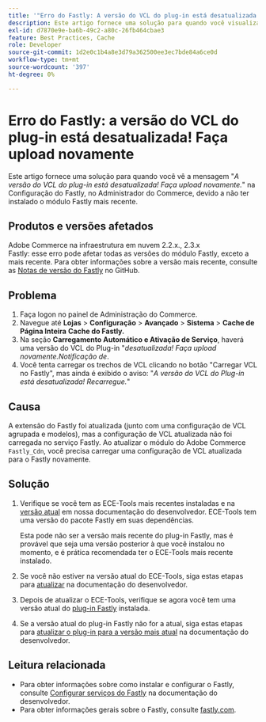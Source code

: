 ```yaml
---
title: '"Erro do Fastly: A versão do VCL do plug-in está desatualizada! Recarregue'''
description: Este artigo fornece uma solução para quando você visualizar a mensagem "*A versão do VCL do plug-in está desatualizada! Faça upload novamente.*" na Configuração do Fastly, no Administrador do Commerce, devido a não ter instalado o módulo Fastly mais recente.
exl-id: d7870e9e-ba6b-49c2-a80c-26fb464cbae3
feature: Best Practices, Cache
role: Developer
source-git-commit: 1d2e0c1b4a8e3d79a362500ee3ec7bde84a6ce0d
workflow-type: tm+mt
source-wordcount: '397'
ht-degree: 0%

---
```


# Erro do Fastly: a versão do VCL do plug-in está desatualizada! Faça upload novamente

Este artigo fornece uma solução para quando você vê a mensagem &quot;*A versão do VCL do plug-in está desatualizada! Faça upload novamente.*&quot; na Configuração do Fastly, no Administrador do Commerce, devido a não ter instalado o módulo Fastly mais recente.

## Produtos e versões afetados

Adobe Commerce na infraestrutura em nuvem 2.2.x., 2.3.x<br>
Fastly: esse erro pode afetar todas as versões do módulo Fastly, exceto a mais recente. Para obter informações sobre a versão mais recente, consulte as [Notas de versão do Fastly](https://github.com/fastly/fastly-magento2/releases) no GitHub.

## Problema

1. Faça logon no painel de Administração do Commerce.
1. Navegue até **Lojas** > **Configuração** > **Avançado** > **Sistema** > **Cache de Página Inteira**   **Cache do Fastly.**
1. Na seção **Carregamento Automático e Ativação de Serviço**, haverá uma versão do VCL do Plug-in &quot;*desatualizada! Faça upload novamente.Notificação de*.
1. Você tenta carregar os trechos de VCL clicando no botão &quot;Carregar VCL no Fastly&quot;, mas ainda é exibido o aviso: &quot;*A versão do VCL do Plug-in está desatualizada! Recarregue.*&quot;

## Causa

A extensão do Fastly foi atualizada (junto com uma configuração de VCL agrupada e modelos), mas a configuração de VCL atualizada não foi carregada no serviço Fastly. Ao atualizar o módulo do Adobe Commerce `Fastly_Cdn`, você precisa carregar uma configuração de VCL atualizada para o Fastly novamente.

## Solução

1. Verifique se você tem as ECE-Tools mais recentes instaladas e na [versão atual](https://experienceleague.adobe.com/docs/commerce-cloud-service/user-guide/release-notes/cloud-tools-suite.html) em nossa documentação do desenvolvedor. ECE-Tools tem uma versão do pacote Fastly em suas dependências.

   Esta pode não ser a versão mais recente do plug-in Fastly, mas é provável que seja uma versão posterior à que você instalou no momento, e é prática recomendada ter o ECE-Tools mais recente instalado.

1. Se você não estiver na versão atual do ECE-Tools, siga estas etapas para [atualizar](https://experienceleague.adobe.com/docs/commerce-cloud-service/user-guide/dev-tools/ece-tools/update-package.html) na documentação do desenvolvedor.
1. Depois de atualizar o ECE-Tools, verifique se agora você tem uma versão atual do [plug-in Fastly](https://github.com/fastly/fastly-magento2/tree/master/etc/vcl_snippets) instalada.
1. Se a versão atual do plug-in Fastly não for a atual, siga estas etapas para [atualizar o plug-in para a versão mais atual](https://experienceleague.adobe.com/docs/commerce-cloud-service/user-guide/cdn/setup-fastly/fastly-configuration.html#upgrade-the-fastly-module) na documentação do desenvolvedor.

## Leitura relacionada

* Para obter informações sobre como instalar e configurar o Fastly, consulte [Configurar serviços do Fastly](https://experienceleague.adobe.com/docs/commerce-cloud-service/user-guide/cdn/fastly.html) na documentação do desenvolvedor.
* Para obter informações gerais sobre o Fastly, consulte [fastly.com](https://www.fastly.com/).

